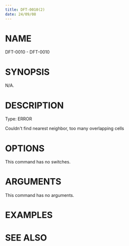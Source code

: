 ```yaml
---
title: DFT-0010(2)
date: 24/09/08
---
```


# NAME

DFT-0010 - DFT-0010

# SYNOPSIS

N/A.

# DESCRIPTION

Type: ERROR

Couldn't find nearest neighbor, too many overlapping cells

# OPTIONS

This command has no switches.

# ARGUMENTS

This command has no arguments.

# EXAMPLES

# SEE ALSO
